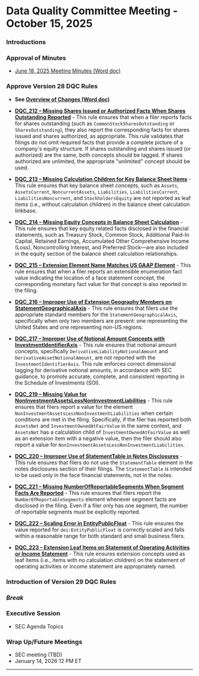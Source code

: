 # Data Quality Committee Meeting - October 15, 2025

### Introductions

### Approval of Minutes
  + [June 18, 2025 Meeting Minutes (Word doc)](https://github.com/DataQualityCommittee/documentation/raw/master/meetings/oct_2025/DRAFTDQCMeetingNotes250618.docx?raw=true)

### Approve Version 28 DQC Rules
  - **See [Overview of Changes (Word doc)](https://github.com/DataQualityCommittee/documentation/raw/master/meetings/oct_2025/v28changes.docx?raw=true)** 

  - **[DQC_212 – Missing Shares Issued or Authorized Facts When Shares Outstanding Reported](https://github.com/DataQualityCommittee/dqc_us_rules/tree/v28/docs/DQC_US_0212/DQC_0212.md)** - This rule ensures that when a filer reports facts for shares outstanding (such as `CommonStockSharesOutstanding` or `SharesOutstanding`), they also report the corresponding facts for shares issued and shares authorized, as appropriate. This rule validates that filings do not omit required facts that provide a complete picture of a company's equity structure. If shares outstanding and shares issued (or authorized) are the same, both concepts should be tagged. If shares authorized are unlimited, the appropriate "unlimited" concept should be used. 
  - **[DQC_213 – Missing Calculation Children for Key Balance Sheet Items](https://github.com/DataQualityCommittee/dqc_us_rules/tree/v28/docs/DQC_US_0213/DQC_0213.md)** - This rule ensures that key balance sheet concepts, such as `Assets`, `AssetsCurrent`, `NoncurrentAssets`, `Liabilities`, `LiabilitiesCurrent`, `LiabilitiesNoncurrent`, and `StockholdersEquity` are not reported as leaf items (i.e., without calculation children) in the balance sheet calculation linkbase. 
  - **[DQC_214 – Missing Equity Concepts in Balance Sheet Calculation](https://github.com/DataQualityCommittee/dqc_us_rules/tree/v28/docs/DQC_US_0214/DQC_0214.md)** - This rule ensures that key equity related facts disclosed in the financial statements, such as Treasury Stock, Common Stock, Additional Paid-In Capital, Retained Earnings, Accumulated Other Comprehensive Income (Loss), Noncontrolling Interest, and Preferred Stock—are also included in the equity section of the balance sheet calculation relationships.  
  - **[DQC_215 – Extension Element Name Matches US GAAP Element](https://github.com/DataQualityCommittee/dqc_us_rules/tree/v28/docs/DQC_US_0215/DQC_0215.md)** - This rule ensures that when a filer reports an extensible enumeration fact value indicating the location of a face statement concept, the corresponding monetary fact value for that concept is also reported in the filing. 
  - **[DQC_216 – Improper Use of Extension Geography Members on StatementGeographicalAxis](https://github.com/DataQualityCommittee/dqc_us_rules/tree/v28/docs/DQC_US_0216/DQC_0216.md)** - This rule ensures that filers use the appropriate standard members for the `StatementGeographicalAxis`, specifically when only two members are present: one representing the United States and one representing non-US regions. 
  - **[DQC_217 – Improper Use of Notional Amount Concepts with InvestmentIdentifierAxis](https://github.com/DataQualityCommittee/dqc_us_rules/tree/v28/docs/DQC_US_0217/DQC_0217.md)** - This rule ensures that notional amount concepts, specifically `DerivativeLiabilityNotionalAmount` and `DerivativeAssetNotionalAmount`, are not reported with the `InvestmentIdentifierAxis`. This rule enforces correct dimensional tagging for derivative notional amounts, in accordance with SEC guidance, to promote accurate, complete, and consistent reporting in the Schedule of Investments (SOI). 
  - **[DQC_219 – Missing Value for NonInvestmentAssetsLessNonInvestmentLiabilities](https://github.com/DataQualityCommittee/dqc_us_rules/tree/v28/docs/DQC_US_0219/DQC_0219.md)** - This rule ensures that filers report a value for the element `NonInvestmentAssetsLessNonInvestmentLiabilities` when certain conditions are met in the filing. Specifically, if the filer has reported both `AssetsNet` and `InvestmentOwnedAtFairValue` in the same context, and `AssetsNet` has a calculation child of `InvestmentOwnedAtFairValue` as well as an extension item with a negative value, then the filer should also report a value for `NonInvestmentAssetsLessNonInvestmentLiabilities`. 
  - **[DQC_220 – Improper Use of StatementTable in Notes Disclosures](https://github.com/DataQualityCommittee/dqc_us_rules/tree/v28/docs/DQC_US_0220/DQC_0220.md)** - This rule ensures that filers do not use the `StatementTable` element in the notes disclosures section of their filings. The `StatementTable` is intended to be used only in the face financial statements, not in the notes. 
  - **[DQC_221 – Missing NumberOfReportableSegments When Segment Facts Are Reported](https://github.com/DataQualityCommittee/dqc_us_rules/tree/v28/docs/DQC_US_0221/DQC_0221.md)** - This rule ensures that filers report the `NumberOfReportableSegments` element whenever segment facts are disclosed in the filing. Even if a filer only has one segment, the number of reportable segments must be explicitly reported. 
  - **[DQC_222 – Scaling Error in EntityPublicFloat](https://github.com/DataQualityCommittee/dqc_us_rules/tree/v28/docs/DQC_US_0222/DQC_0222.md)** - This rule ensures the value reported for `dei:EntityPublicFloat` is correctly scaled and falls within a reasonable range for both standard and small business filers. 
  - **[DQC_223 – Extension Leaf Items on Statement of Operating Activities or Income Statement](https://github.com/DataQualityCommittee/dqc_us_rules/tree/v28/docs/DQC_IFRS_0223/DQC_0223.md)** - This rule ensures extension concepts used as leaf items (i.e., items with no calculation children) on the statement of operating activities or income statement are appropriately named.

### Introduction of Version 29 DQC Rules

### _Break_

### Executive Session
  - SEC Agenda Topics

### Wrap Up/Future Meetings
  - SEC meeting (TBD)
  - January 14, 2026 12 PM ET
______________________
